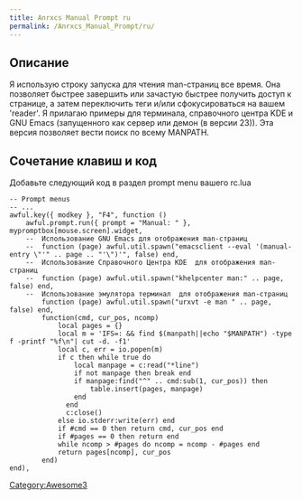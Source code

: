 ```yaml
---
title: Anrxcs Manual Prompt ru
permalink: /Anrxcs_Manual_Prompt/ru/
---
```


Описание
--------

Я использую строку запуска для чтения man-страниц все время. Она позволяет быстрее завершить или зачастую быстрее получить доступ к странице, а затем переключить теги и/или сфокусироваться на вашем 'reader'. Я прилагаю примеры для терминала, справочного центра KDE и GNU Emacs (запущенного как сервер или демон (в версии 23)). Эта версия позволяет вести поиск по всему MANPATH.

Сочетание клавиш и код
----------------------

Добавьте следующий код в раздел prompt menu вашего rc.lua

    -- Prompt menus
    -- ...
    awful.key({ modkey }, "F4", function ()
        awful.prompt.run({ prompt = "Manual: " }, mypromptbox[mouse.screen].widget,
        --  Использование GNU Emacs для отображения man-страниц
        --  function (page) awful.util.spawn("emacsclient --eval '(manual-entry \"'" .. page .. "'\")'", false) end,
        --  Использование Справочного Центра KDE  для отображения man-страниц
        --  function (page) awful.util.spawn("khelpcenter man:" .. page, false) end,
        --  Использование эмулятора терминал  для отображения man-страниц
            function (page) awful.util.spawn("urxvt -e man " .. page, false) end,
            function(cmd, cur_pos, ncomp)
                local pages = {}
                local m = 'IFS=: && find $(manpath||echo "$MANPATH") -type f -printf "%f\n"| cut -d. -f1'
                local c, err = io.popen(m)
                if c then while true do
                    local manpage = c:read("*line")
                    if not manpage then break end
                    if manpage:find("^" .. cmd:sub(1, cur_pos)) then
                        table.insert(pages, manpage)
                    end
                  end
                  c:close()
                else io.stderr:write(err) end
                if #cmd == 0 then return cmd, cur_pos end
                if #pages == 0 then return end
                while ncomp > #pages do ncomp = ncomp - #pages end
                return pages[ncomp], cur_pos
            end)
    end),

[Category:Awesome3](/Category:Awesome3 "wikilink")